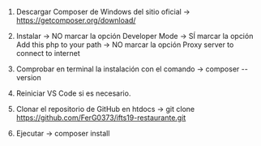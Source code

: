 1) Descargar Composer de Windows del sitio oficial -> https://getcomposer.org/download/

2) Instalar -> NO marcar la opción Developer Mode
		-> SÍ marcar la opción Add this php to your path
		-> NO marcar la opción Proxy server to connect to internet

3) Comprobar en terminal la instalación con el comando -> composer --version

4) Reiniciar VS Code si es necesario.

5) Clonar el repositorio de GitHub en htdocs
		-> git clone https://github.com/FerG0373/ifts19-restaurante.git

6) Ejecutar -> composer install